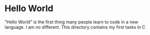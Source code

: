 # Hello World
"Hello World" is the first thing many people learn to code in a new language. I am no different. This directory contains my first tasks in C
